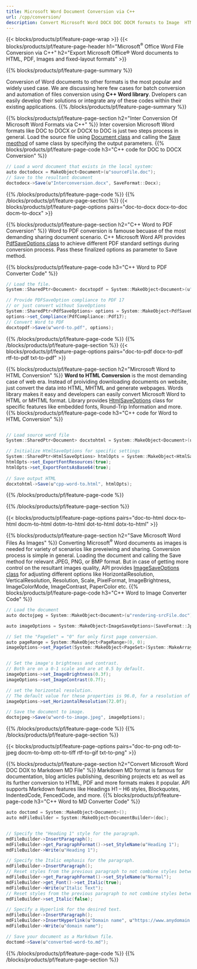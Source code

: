 ```yaml
---
title: Microsoft Word Document Conversion via C++ 
url: /cpp/conversion/
description: Convert Microsoft Word DOCX DOC DOCM formats to Image  HTML PDF and many other formats with just few lines of C++ code.
---
```


{{< blocks/products/pf/feature-page-wrap >}}
{{< blocks/products/pf/feature-page-header h1="Microsoft<sup>&reg;</sup> Office Word File Conversion via C++" h2="Export Microsoft Office® Word documents to HTML, PDF, Images and fixed-layout formats" >}}

{{% blocks/products/pf/feature-page-summary %}}

Conversion of Word documents to other formats is the most popular and widely used case. We are discussing here few cases for batch conversion and automation of files conversion using **C++ Word library**. Dvelopers can easily develop their solutions or integrate any of these codes within their existing applications.
{{% /blocks/products/pf/feature-page-summary  %}}

{{% blocks/products/pf/feature-page-section  h2="Inter Conversion Of Microsoft Word Formats via C++" %}}
Inter coversion Microsoft Word formats like DOC to DOCX or DOCX to DOC is just two steps process in general. Load the source file using [Document class](https://apireference.aspose.com/words/cpp/class/aspose.words.document) and calling the [Save meothod](https://apireference.aspose.com/words/cpp/class/aspose.words.saving.save_output_parameters/) of same class by specifying the output parameters. 
{{% blocks/products/pf/feature-page-code h3="C++ code for DOC to DOCX Conversion" %}}

```cs
// Load a word document that exists in the local system:
auto doctodocx = MakeObject<Document>(u"sourceFile.doc");
// Save to the resultant document
doctodocx->Save(u"Interconversion.docx", SaveFormat::Docx);   
```
{{% /blocks/products/pf/feature-page-code  %}}
{{% /blocks/products/pf/feature-page-section %}}
{{< blocks/products/pf/feature-page-options pairs="doc-to-docx docx-to-doc docm-to-docx" >}}


{{% blocks/products/pf/feature-page-section  h2="C++ Word to PDF Conversion" %}}
Word to PDF conversion is famouse becuase of the most demanding sharing document scenario. C++ Microsoft Word API provides [PdfSaveOptions class](https://apireference.aspose.com/words/cpp/class/aspose.words.saving.pdf_save_options/) to achieve different PDF standard settings during conversion process. Pass these finalized options as parameter to Save method.

{{% blocks/products/pf/feature-page-code h3="C++ Word to PDF Converter Code" %}}

```cs
// Load the file.
System::SharedPtr<Document> docxtopdf = System::MakeObject<Document>(u"srcFile.docx");

// Provide PDFSaveOption compliance to PDF 17
// or just convert without SaveOptions
System::SharedPtr<PdfSaveOptions> options = System::MakeObject<PdfSaveOptions>();
options->set_Compliance(PdfCompliance::Pdf17);
// Convert Word to PDF
docxtopdf->Save(u"word-to.pdf", options);

```
{{% /blocks/products/pf/feature-page-code  %}}
{{% /blocks/products/pf/feature-page-section %}}
{{< blocks/products/pf/feature-page-options pairs="doc-to-pdf docx-to-pdf rtf-to-pdf txt-to-pdf" >}}


{{% blocks/products/pf/feature-page-section  h2="Mircrosoft Word to HTML Conversion" %}}
**Word to HTML Conversion** is the most demanding case of web era. Instead of proividing downloading documents on website, just convert the data into HTML, MHTML and generate webpages. Words library makes it easy and developers can easily convert Microsoft Word to HTML or MHTML format. Library provides [HtmlSaveOptions](https://apireference.aspose.com/words/cpp/class/aspose.words.saving.html_save_options) class for specific features like embedded fonts, Round-Trip Information and more. 
{{% blocks/products/pf/feature-page-code h3="C++ code for Word to HTML Conversion" %}}

```cs

// Load source word file
System::SharedPtr<Document> docxtohtml = System::MakeObject<Document>(u"srcFile.docx");

// Initialize HtmlSaveOptions for specific settings
System::SharedPtr<HtmlSaveOptions> htmlOpts = System::MakeObject<HtmlSaveOptions>();
htmlOpts->set_ExportFontResources(true);
htmlOpts->set_ExportFontsAsBase64(true);
        
// Save output HTML
docxtohtml->Save(u"cpp-word-to.html", htmlOpts);

```
{{% /blocks/products/pf/feature-page-code %}}

{{% /blocks/products/pf/feature-page-section %}}

{{< blocks/products/pf/feature-page-options pairs="doc-to-html docx-to-html docm-to-html dotm-to-html dot-to-html dotx-to-html" >}}

{{% blocks/products/pf/feature-page-section  h2="Save Microsoft Word Files As Images" %}}
Converting Microsoft<sup>&reg;</sup> Word documents as images is needed for variety of scenarios like preveiwing and sharing. Conversion process is simple in general. Loading the document and calling the Save method for relevant JPEG, PNG, or BMP format. But in case of getting more control on the resultant images quality, API provides [ ImageSaveOptions class](https://apireference.aspose.com/words/cpp/class/aspose.words.saving.image_save_options/) for adjusting different options like  HorizontalResolution, VerticalResolution, Resolution, Scale, PixelFormat, ImageBrightness, ImageColorMode, ImageContrast, PaperColor etc.
{{% blocks/products/pf/feature-page-code h3="C++ Word to Image Converter Code" %}}
```cs
// Load the document
auto doctojpeg = System::MakeObject<Document>(u"rendering-srcFile.doc");

auto imageOptions = System::MakeObject<ImageSaveOptions>(SaveFormat::Jpeg);

// Set the "PageSet" = "0" for only first page conversion.
auto pageRange = System::MakeObject<PageRange>(0, 0);
imageOptions->set_PageSet(System::MakeObject<PageSet>(System::MakeArray<System::SharedPtr<PageRange>>({ pageRange })));


// Set the image's brightness and contrast.
// Both are on a 0-1 scale and are at 0.5 by default.
imageOptions->set_ImageBrightness(0.3f);
imageOptions->set_ImageContrast(0.7f);

// set the horizontal resolution.
// The default value for these properties is 96.0, for a resolution of 96dpi.
imageOptions->set_HorizontalResolution(72.0f);

// Save the document to image.
doctojpeg->Save(u"word-to-image.jpeg", imageOptions);
```
{{% /blocks/products/pf/feature-page-code %}}
{{% /blocks/products/pf/feature-page-section %}}

{{< blocks/products/pf/feature-page-options pairs="doc-to-png odt-to-jpeg docm-to-bmp ott-to-tiff rtf-to-gif txt-to-png" >}}

{{% blocks/products/pf/feature-page-section  h2="Convert Microsoft Word DOC DOX to Markdown MD File" %}}
Markdown MD format is famous for documentation, blog articles publishing, describing projects etc as well as its further conversion to HTML, PDF and more formats makes it popular. API supports Markdown features like Headings H1 – H6 styles, Blockquotes, IndentedCode, FencedCode, and more.
{{% blocks/products/pf/feature-page-code h3="C++ Word to MD Converter Code" %}}
```cs
auto doctomd = System::MakeObject<Document>();
auto mdFileBuilder = System::MakeObject<DocumentBuilder>(doc);


// Specify the "Heading 1" style for the paragraph.
mdFileBuilder->InsertParagraph();
mdFileBuilder->get_ParagraphFormat()->set_StyleName(u"Heading 1");
mdFileBuilder->Write(u"Heading 1");

// Specify the Italic emphasis for the paragraph.
mdFileBuilder->InsertParagraph();
// Reset styles from the previous paragraph to not combine styles between paragraphs.
mdFileBuilder->get_ParagraphFormat()->set_StyleName(u"Normal");
mdFileBuilder->get_Font()->set_Italic(true);
mdFileBuilder->Write(u"Italic Text");
// Reset styles from the previous paragraph to not combine styles between paragraphs.
mdFileBuilder->set_Italic(false);

// Specify a Hyperlink for the desired text.
mdFileBuilder->InsertParagraph();
mdFileBuilder->InsertHyperlink(u"Domain name", u"https://www.anydomain.com", false);
mdFileBuilder->Write(u"domain name");

// Save your document as a Markdown file.
doctomd->Save(u"converted-word-to.md");
```
{{% /blocks/products/pf/feature-page-code %}}
{{% /blocks/products/pf/feature-page-section %}}